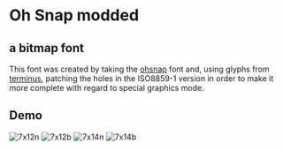 # Oh Snap modded

## a bitmap font

This font was created by taking the [ohsnap](https://sourceforge.net/projects/osnapfont/) font and, using glyphs from [terminus](http://terminus-font.sourceforge.net/), patching the holes in the ISO8859-1 version in order to make it more complete with regard to special graphics mode.

## Demo

![7x12n](/../flair/images/7x12n.png)
![7x12b](/../flair/images/7x12b.png)
![7x14n](/../flair/images/7x14n.png)
![7x14b](/../flair/images/7x14b.png)
